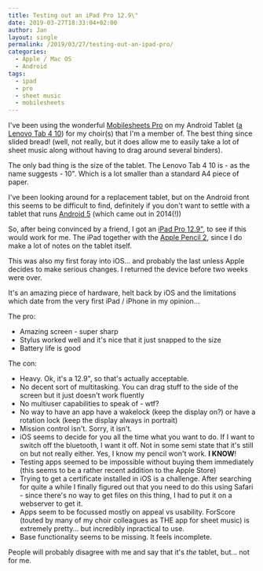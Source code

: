 ```yaml
---
title: Testing out an iPad Pro 12.9\"
date: 2019-03-27T18:33:04+02:00
author: Jan
layout: single
permalink: /2019/03/27/testing-out-an-ipad-pro/
categories:
  - Apple / Mac OS
  - Android
tags:
  - ipad
  - pro
  - sheet music
  - mobilesheets
---
```

I've been using the wonderful [Mobilesheets Pro](https://www.zubersoft.com/mobilesheets/)
on my Android Tablet ([a Lenovo Tab 4 10](https://www.gsmarena.com/lenovo_tab_4_10-8604.php)) for my choir(s) that 
I'm a member of. The best thing since slided bread! (well, not really, but it does allow me to easily 
take a lot of sheet music along without having to drag around several binders).

The only bad thing is the size of the tablet. The Lenovo Tab 4 10 is - as the name suggests - 10". Which
is a lot smaller than a standard A4 piece of paper.

I've been looking around for a replacement tablet, but on the Android front this seems to be difficult
to find, definitely if you don't want to settle with a tablet that runs [Android 5](https://en.wikipedia.org/wiki/Android_Lollipop) (which came out in 2014(!))

So, after being convinced by a friend, I got an [iPad Pro 12.9"](https://www.gsmarena.com/apple_ipad_pro_12_9_(2018)-9387.php), to see if this would work for me. The iPad
together with the [Apple Pencil 2](https://en.wikipedia.org/wiki/Apple_Pencil#Second-generation_model), since I do make a lot of notes on the tablet itself.

This was also my first foray into iOS... and probably the last unless Apple decides to make serious changes.
I returned the device before two weeks were over.

It's an amazing piece of hardware, helt back by iOS and the limitations which date from the very first
iPad / iPhone in my opinion...

The pro:
* Amazing screen - super sharp
* Stylus worked well and it's nice that it just snapped to the size
* Battery life is good

The con:
* Heavy. Ok, it's a 12.9", so that's actually acceptable.
* No decent sort of multitasking. You can drag stuff to the side of the screen but it just doesn't work fluently
* No multiuser capabilities to speak of - wtf?
* No way to have an app have a wakelock (keep the display on?) or have a rotation lock (keep the display always in
portrait)
* Mission control isn't. Sorry, it isn't. 
* iOS seems to decide for you all the time what you want to do. If I want to switch off the bluetooth, I want it off. 
Not in some semi state that it's still on but not really either. Yes, I know my pencil won't work. **I KNOW**!
* Testing apps seemed to be impossible without buying them immediately (this seems to be a rather recent addition to 
the Apple Store)
* Trying to get a certificate installed in iOS is a challenge. After searching for quite a while I finally
figured out that you need to do this using Safari - since there's no way to get files on this thing, I had to put it on a webserver to get it.
* Apps seem to be focussed mostly on appeal vs usability. ForScore (touted by many of my choir colleagues as THE app 
for sheet music) is extremely pretty... but incredibly inpractical to use.
* Base functionality seems to be missing. It feels incomplete.

People will probably disagree with me and say that it's _the_ tablet, but... not for me. 